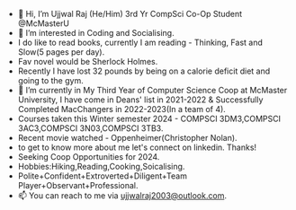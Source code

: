 - 👋 Hi, I’m Ujjwal Raj (He/Him) 3rd Yr CompSci Co-Op Student @McMasterU
- 👀 I’m interested in Coding and Socialising.
- I do like to read books, currently I am reading - Thinking, Fast and Slow(5 pages per day).
- Fav novel would be Sherlock Holmes.
- Recently I have lost 32 pounds by being on a calorie deficit diet and going to the gym. 
- 🌱 I’m currently in My Third Year of Computer Science Coop at McMaster University, I have come in Deans' list in 2021-2022 & Successfully Completed MacChangers in 2022-2023(In a team of 4).
- Courses taken this Winter semester 2024 - COMPSCI 3DM3,COMPSCI 3AC3,COMPSCI 3N03,COMPSCI 3TB3.
- Recent movie watched - Oppenheimer(Christopher Nolan).
- to get to know more about me let's connect on linkedin. Thanks!
- Seeking Coop Opportunities for 2024.
- Hobbies:Hiking,Reading,Cooking,Soicalising.
- Polite+Confident+Extroverted+Diligent+Team Player+Observant+Professional. 
- 📫 You can reach to me via ujjwalraj2003@outlook.com.

<!---
UjjwalRaj18/UjjwalRaj18 is a ✨ special ✨ repository because its `README.md` (this file) appears on your GitHub profile.
You can click the Preview link to take a look at your changes.
--->
